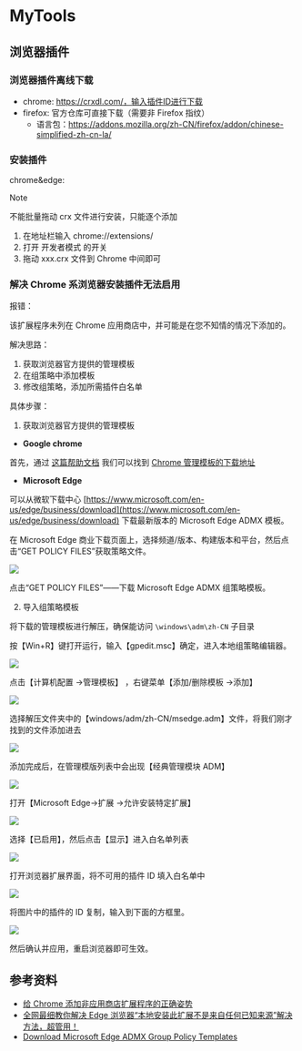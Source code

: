 # MyTools

## 浏览器插件

### 浏览器插件离线下载

- chrome: https://crxdl.com/，输入插件ID进行下载
- firefox: 官方仓库可直接下载（需要非 Firefox 指纹）
    - 语言包：https://addons.mozilla.org/zh-CN/firefox/addon/chinese-simplified-zh-cn-la/

### 安装插件

chrome&edge:

> [!note]
> 不能批量拖动 crx 文件进行安装，只能逐个添加

1. 在地址栏输入 chrome://extensions/
2. 打开 开发者模式 的开关
3. 拖动 xxx.crx 文件到 Chrome 中间即可


### 解决 Chrome 系浏览器安装插件无法启用

报错：

该扩展程序未列在 Chrome 应用商店中，并可能是在您不知情的情况下添加的。

解决思路：

1. 获取浏览器官方提供的管理模板
2. 在组策略中添加模板
3. 修改组策略，添加所需插件白名单

具体步骤：

1. 获取浏览器官方提供的管理模板

- **Google chrome**

首先，通过 [这篇帮助文档](https://support.google.com/chrome/a/answer/187202) 我们可以找到 [Chrome 管理模板的下载地址](https://dl.google.com/dl/edgedl/chrome/policy/policy_templates.zip)

- **Microsoft Edge**

可以从微软下载中心 [https://www.microsoft.com/en-us/edge/business/download](https://www.microsoft.com/en-us/edge/business/download) 下载最新版本的 Microsoft Edge ADMX 模板。

在 Microsoft Edge 商业下载页面上，选择频道/版本、构建版本和平台，然后点击“GET POLICY FILES”获取策略文件。

![](https://kenyons.oss-cn-shenzhen.aliyuncs.com/img/202408201405543.png)

点击“GET POLICY FILES”——下载 Microsoft Edge ADMX 组策略模板。

2. 导入组策略模板

将下载的管理模板进行解压，确保能访问 `\windows\adm\zh-CN` 子目录

按【Win+R】键打开运行，输入【gpedit.msc】确定，进入本地组策略编辑器。

![](https://img-blog.csdnimg.cn/direct/1fb8499b2528442c8aea5778f89e36fa.png)

点击【计算机配置 →管理模板】 ，右键菜单【添加/删除模板 →添加】

![](https://img-blog.csdnimg.cn/direct/3a443bdac652481798e8aaaf9da53618.png)

选择解压文件夹中的【windows/adm/zh-CN/msedge.adm】文件，将我们刚才找到的文件添加进去

![](https://img-blog.csdnimg.cn/direct/f69e3626e87b4ca58f47578c2b6513ff.png)

添加完成后，在管理模版列表中会出现【经典管理模块 ADM】

![](https://img-blog.csdnimg.cn/direct/026bfb68e35a42f09fa90bdf739dfa58.png)

打开【Microsoft Edge→扩展 →允许安装特定扩展】

![](https://img-blog.csdnimg.cn/direct/ae990cd176ed40238cd6f220193fe304.png)

选择【已启用】，然后点击【显示】进入白名单列表

![](https://img-blog.csdnimg.cn/direct/b63ebf8b37e948f59ed775d06b5ff309.png)

打开浏览器扩展界面，将不可用的插件 ID 填入白名单中

![](https://img-blog.csdnimg.cn/direct/aa429c6075e649f09fde623911124ace.png)

将图片中的插件的 ID 复制，输入到下面的方框里。

![](https://img-blog.csdnimg.cn/direct/6e76b44d1e814b17afa267ae8ec3fa01.png)

然后确认并应用，重启浏览器即可生效。

## 参考资料

- [给 Chrome 添加非应用商店扩展程序的正确姿势](https://blog.berd.moe/archives/add-third-app-to-chrome/)
- [全网最细教你解决 Edge 浏览器“本地安装此扩展不是来自任何已知来源”解决方法，超管用！](https://blog.csdn.net/buxihuanchongzi/article/details/140160258)
- [Download Microsoft Edge ADMX Group Policy Templates](https://www.anoopcnair.com/download-microsoft-edge-admx-group-policy-templates/)

